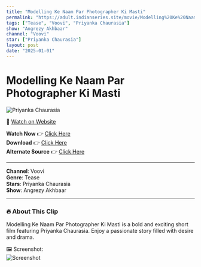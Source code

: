 ```yaml
---
title: "Modelling Ke Naam Par Photographer Ki Masti"
permalink: "https://adult.indianseries.site/movie/Modelling%20Ke%20Naam%20Par%20Photographer%20Ki%20Masti"
tags: ["Tease", "Voovi", "Priyanka Chaurasia"]
show: "Angrezy Akhbaar"
channel: "Voovi"
star: ["Priyanka Chaurasia"]
layout: post
date: "2025-01-01"
---
```


# Modelling Ke Naam Par Photographer Ki Masti

![Priyanka Chaurasia](https://shorts.desisins.com/wp-content/uploads/2024/12/Angrezi-Akhbar-DesiSins.com_.jpg)

🔗 [Watch on Website](https://adult.indianseries.site/movie/Modelling%20Ke%20Naam%20Par%20Photographer%20Ki%20Masti)

**Watch Now** 👉 [Click Here](https://adult.indianseries.site/movie/Modelling%20Ke%20Naam%20Par%20Photographer%20Ki%20Masti)  
**Download** 👉 [Click Here](https://adult.indianseries.site/movie/Modelling%20Ke%20Naam%20Par%20Photographer%20Ki%20Masti)  
**Alternate Source** 👉 [Click Here](https://adult.indianseries.site/movie/Modelling%20Ke%20Naam%20Par%20Photographer%20Ki%20Masti)

---

**Channel**: Voovi  
**Genre**: Tease  
**Stars**: Priyanka Chaurasia  
**Show**: Angrezy Akhbaar

---

### 🔥 About This Clip

Modelling Ke Naam Par Photographer Ki Masti is a bold and exciting short film featuring Priyanka Chaurasia. Enjoy a passionate story filled with desire and drama.
 
🖼️ Screenshot:  
![Screenshot](https://shorts.desisins.com/wp-content/uploads/2024/12/Angrezi-Akhbar-DesiSins.com_.jpg)
